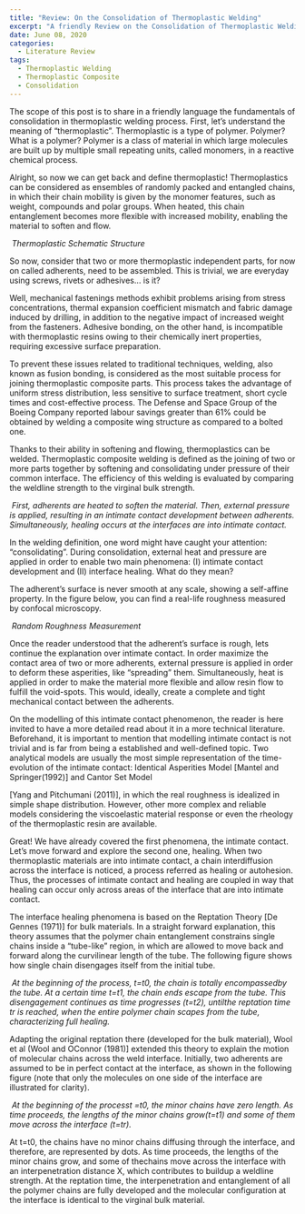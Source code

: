 ```yaml
---
title: "Review: On the Consolidation of Thermoplastic Welding"
excerpt: "A friendly Review on the Consolidation of Thermoplastic Welding process is presented in this link"
date: June 08, 2020
categories:
  - Literature Review
tags:
  - Thermoplastic Welding
  - Thermoplastic Composite 
  - Consolidation
---
```





The scope of this post is to share in a friendly language the fundamentals of consolidation in thermoplastic welding process. First, let’s understand the meaning of “thermoplastic”. Thermoplastic is a type of polymer. Polymer? What is a polymer? Polymer is a class of material in which large molecules are built up by multiple small repeating units, called monomers, in a reactive chemical process.
 

Alright, so now we can get back and define thermoplastic! Thermoplastics can be considered as ensembles of randomly packed and entangled chains, in which their chain mobility is given by the monomer features, such as weight, compounds and polar groups. When heated, this chain entanglement becomes more flexible with increased mobility, enabling the material to soften and flow. 


<p>
    <img src="https://arpcorrea.github.io/assets/images/literature/thermoplastic.png" alt>
    <em>Thermoplastic Schematic Structure </em>
</p>

So now, consider that two or more thermoplastic independent parts, for now on called adherents, need to be assembled. This is trivial, we are everyday using screws, rivets or adhesives… is it?

Well, mechanical fastenings methods exhibit problems arising from stress concentrations, thermal expansion coefficient mismatch and fabric damage induced by drilling, in addition to the negative impact of increased weight from the fasteners. Adhesive bonding, on the other hand, is incompatible with thermoplastic resins owing to their chemically inert properties, requiring excessive surface preparation.

To prevent these issues related to traditional techniques, welding, also known as fusion bonding, is considered as the most suitable process for joining thermoplastic composite parts. This process takes the advantage of uniform stress distribution, less sensitive to surface treatment, short cycle times and cost-effective process. The Defense and Space Group of the Boeing Company reported labour savings greater than 61% could be obtained by welding a composite wing structure as compared to a bolted one.

Thanks to their ability in softening and flowing, thermoplastics can be welded. Thermoplastic composite welding is defined as the joining of two or more parts together by softening and consolidating under pressure of their common interface. The efficiency of this welding is evaluated by comparing the weldline strength to the virginal bulk strength.



<p>
    <img src="https://arpcorrea.github.io/assets/images/literature/consolidation.PNG" alt>
	<em> First, adherents are heated to soften the material. Then, external pressure is applied, resulting in an intimate contact development between adherents. Simultaneously, healing occurs at the interfaces are into intimate contact.</em>
</p>


In the welding definition, one word might have caught your attention: “consolidating”. During consolidation, external heat and pressure are applied in order to enable two main phenomena: (I) intimate contact development and (II) interface healing. What do they mean? 

The adherent’s surface is never smooth at any scale, showing a self-affine property. In the figure below, you can find a real-life roughness measured by confocal microscopy. 



<p>
    <img src="https://arpcorrea.github.io/assets/images/literature/roughness.png" alt>
    <em> Random Roughness Measurement</em>
</p>

Once the reader understood that the adherent’s surface is rough, lets continue the explanation over intimate contact. In order maximize the contact area of two or more adherents, external pressure is applied in order to deform these asperities, like “spreading” them. Simultaneously, heat is applied in order to make the material more flexible and allow resin flow to fulfill the void-spots. This would, ideally, create a complete and tight mechanical contact between the adherents.

On the modelling of this intimate contact phenomenon, the reader is here invited to have a more detailed read about it in a more technical literature. Beforehand, it is important to mention that modelling intimate contact is not trivial and is far from being a established and well-defined topic. Two analytical models are usually the most simple representation of the time-evolution of the intimate contact: Identical Asperities Model [Mantel and Springer(1992)] and Cantor Set Model 

[Yang and Pitchumani (2011)], in which the real roughness is idealized in simple shape distribution. However, other more complex and reliable models considering the viscoelastic material response or even the rheology of the thermoplastic resin are available.

Great! We have already covered the first phenomena, the intimate contact. Let’s move forward and explore the second one, healing. When two thermoplastic materials are into intimate contact, a chain interdiffusion across the interface is noticed, a process referred as healing or autohesion. Thus, the processes of intimate contact and healing are coupled in way that healing can occur only across areas of the interface that are into intimate contact.

The interface healing phenomena is based on the Reptation Theory [De Gennes (1971)] for bulk materials. In a straight forward explanation, this theory assumes that the polymer chain entanglement constrains single chains inside a “tube-like” region, in which are allowed to move back and forward along the curvilinear length of the tube. The following figure shows how  single chain disengages itself from the initial tube.



<p>
    <img src="https://arpcorrea.github.io/assets/images/literature/reptation.PNG" alt>
    <em>At the beginning of the process, t=t0, the chain is totally encompassedby the tube. At a certain time t=t1, the chain ends escape from the tube. This disengagement continues as time progresses (t=t2), untilthe reptation time tr is reached, when the entire polymer chain scapes from the tube, characterizing full healing.</em>
</p>

Adapting the original reptation there (developed for the bulk material), Wool et al (Wool and OConnor (1981)] extended this theory to explain the motion of molecular chains across the weld interface. Initially, two adherents are assumed to be in perfect contact at the interface, as shown in the following figure (note that only the molecules on one side of the interface are illustrated for clarity).



<p>
    <img src="https://arpcorrea.github.io/assets/images/literature/reptation_welding.PNG" alt>
    <em>At the beginning of the processt =t0, the minor chains have zero length. As time proceeds, the lengths of the minor chains grow(t=t1) and some of them move across the interface (t=tr).</em>
</p>


At t=t0, the chains have no minor chains diffusing through the interface, and therefore, are represented by dots. As time proceeds, the lengths of the minor chains grow, and some of thechains move across the interface with an interpenetration distance X, which contributes to buildup a weldline strength. At the reptation time, the interpenetration and entanglement of all the polymer chains are fully developed and the molecular configuration at the interface is identical to the virginal bulk material.


